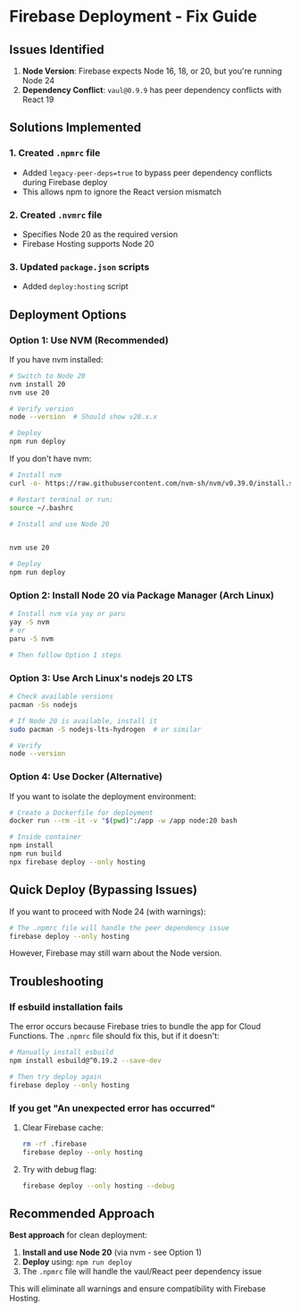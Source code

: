 # Firebase Deployment - Fix Guide

## Issues Identified

1. **Node Version**: Firebase expects Node 16, 18, or 20, but you're running Node 24
2. **Dependency Conflict**: `vaul@0.9.9` has peer dependency conflicts with React 19

## Solutions Implemented

### 1. Created `.npmrc` file
- Added `legacy-peer-deps=true` to bypass peer dependency conflicts during Firebase deploy
- This allows npm to ignore the React version mismatch

### 2. Created `.nvmrc` file  
- Specifies Node 20 as the required version
- Firebase Hosting supports Node 20

### 3. Updated `package.json` scripts
- Added `deploy:hosting` script

## Deployment Options

### Option 1: Use NVM (Recommended)

If you have nvm installed:

```bash
# Switch to Node 20
nvm install 20
nvm use 20

# Verify version
node --version  # Should show v20.x.x

# Deploy
npm run deploy
```

If you don't have nvm:

```bash
# Install nvm
curl -o- https://raw.githubusercontent.com/nvm-sh/nvm/v0.39.0/install.sh | bash

# Restart terminal or run:
source ~/.bashrc

# Install and use Node 20


nvm use 20

# Deploy
npm run deploy
```

### Option 2: Install Node 20 via Package Manager (Arch Linux)

```bash
# Install nvm via yay or paru
yay -S nvm
# or
paru -S nvm

# Then follow Option 1 steps
```

### Option 3: Use Arch Linux's nodejs 20 LTS

```bash
# Check available versions
pacman -Ss nodejs

# If Node 20 is available, install it
sudo pacman -S nodejs-lts-hydrogen  # or similar

# Verify
node --version
```

### Option 4: Use Docker (Alternative)

If you want to isolate the deployment environment:

```bash
# Create a Dockerfile for deployment
docker run --rm -it -v "$(pwd)":/app -w /app node:20 bash

# Inside container
npm install
npm run build
npx firebase deploy --only hosting
```

## Quick Deploy (Bypassing Issues)

If you want to proceed with Node 24 (with warnings):

```bash
# The .npmrc file will handle the peer dependency issue
firebase deploy --only hosting
```

However, Firebase may still warn about the Node version.

## Troubleshooting

### If esbuild installation fails

The error occurs because Firebase tries to bundle the app for Cloud Functions. The `.npmrc` file should fix this, but if it doesn't:

```bash
# Manually install esbuild
npm install esbuild@^0.19.2 --save-dev

# Then try deploy again
firebase deploy --only hosting
```

### If you get "An unexpected error has occurred"

1. Clear Firebase cache:
   ```bash
   rm -rf .firebase
   firebase deploy --only hosting
   ```

2. Try with debug flag:
   ```bash
   firebase deploy --only hosting --debug
   ```

## Recommended Approach

**Best approach** for clean deployment:

1. **Install and use Node 20** (via nvm - see Option 1)
2. **Deploy** using: `npm run deploy`
3. The `.npmrc` file will handle the vaul/React peer dependency issue

This will eliminate all warnings and ensure compatibility with Firebase Hosting.

